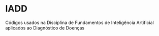 # IADD
Códigos usados na Disciplina de Fundamentos de Inteligência Artificial aplicados ao Diagnóstico de Doenças

